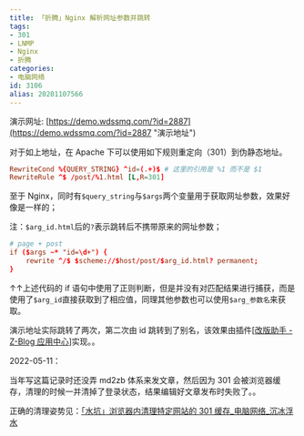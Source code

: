 ```yaml
---
title: 「折腾」Nginx 解析网址参数并跳转
tags:
- 301
- LNMP
- Nginx
- 折腾
categories:
- 电脑网络
id: 3106
alias: 20201107566
---
```


演示网址: [https://demo.wdssmq.com/?id=2887](https://demo.wdssmq.com/?id=2887 "演示地址")

对于如上地址，在 Apache 下可以使用如下规则重定向（301）到伪静态地址。

<!--more-->

```conf
RewriteCond %{QUERY_STRING} ^id=(.+)$ # 这里的引用是 %1 而不是 $1
RewriteRule ^$ /post/%1.html [L,R=301]
```

至于 Nginx，同时有`$query_string`与`$args`两个变量用于获取网址参数，效果好像是一样的；

注：`$arg_id.html`后的`?`表示跳转后不携带原来的网址参数；

```conf
# page + post
if ($args ~* "id=\d+") {
    rewrite ^/$ $scheme://$host/post/$arg_id.html? permanent;
}
```

↑↑上述代码的 if 语句中使用了正则判断，但是并没有对匹配结果进行捕获，而是使用了`$arg_id`直接获取到了相应值，同理其他参数也可以使用`$arg_参数名`来获取。

演示地址实际跳转了两次，第二次由 id 跳转到了别名，该效果由插件\[[改版助手 - Z-Blog 应用中心](https://app.zblogcn.com/?id=1284 "改版助手 - Z-Blog 应用中心")\]实现。。

2022-05-11：

当年写这篇记录时还没弄 md2zb 体系来发文章，然后因为 301 会被浏览器缓存，清理的时候一并清掉了登录状态，结果编辑好文章发布时失败了。。

正确的清理姿势见：[「水坑」浏览器内清理特定网站的 301 缓存\_电脑网络\_沉冰浮水](https://www.wdssmq.com/post/20211130948.html "「水坑」浏览器内清理特定网站的 301 缓存\_电脑网络\_沉冰浮水")


<!--3106-->
